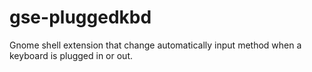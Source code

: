 # gse-pluggedkbd
Gnome shell extension that change automatically input method when a keyboard is plugged in or out.
